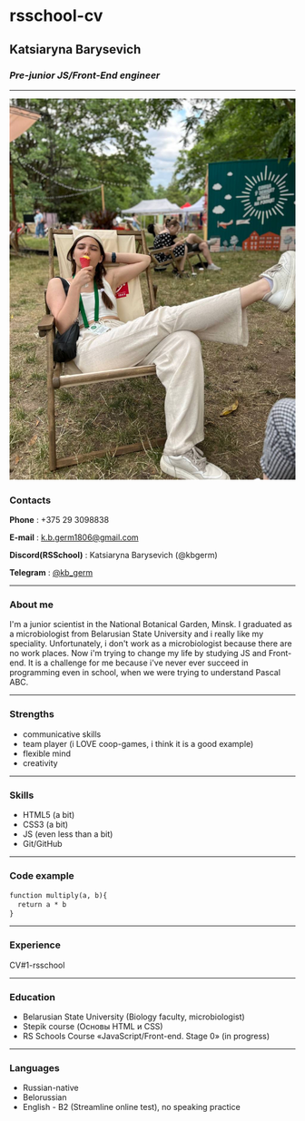 # rsschool-cv
## Katsiaryna Barysevich
### _Pre-junior JS/Front-End engineer_
--------
![Photo of me eating an ice-cream](./IMG_4206.JPG)
### **Contacts**

**Phone** : +375 29 3098838

**E-mail** : k.b.germ1806@gmail.com 

**Discord(RSSchool)** : Katsiaryna Barysevich (@kbgerm) 

**Telegram** : [@kb_germ](https://t.me/kb_germ)

--------
### **About me** 
I'm a junior scientist in the National Botanical Garden, Minsk. I graduated as a microbiologist from Belarusian State University and i really like my speciality. Unfortunately, i don't work as a microbiologist because there are no work places.
Now i'm trying to change my life by studying JS and Front-end. It is a challenge for me because i've never ever succeed in programming even in school, when we were trying to understand Pascal ABC. 

--------
### **Strengths**

* communicative skills
* team player (i LOVE coop-games, i think it is a good example)
* flexible mind
* creativity
--------
### **Skills**
* HTML5 (a bit)
* CSS3 (a bit)
* JS (even less than a bit)
* Git/GitHub
--------
### **Code example**
```
function multiply(a, b){
  return a * b
}
```
--------
### **Experience** 
CV#1-rsschool

--------
### **Education**
* Belarusian State University (Biology faculty, microbiologist)
* Stepik course (Основы HTML и CSS)
* RS Schools Course «JavaScript/Front-end. Stage 0» (in progress)
--------
### **Languages**
* Russian-native
* Belorussian
* English - B2 (Streamline online test), no speaking practice
